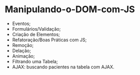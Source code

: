 # Manipulando-o-DOM-com-JS

- Eventos;
- Formulários/Validação;
- Criação de Elementos;
- Refatoração/Boas Práticas com JS;
- Remoção;
- Delação;
- Animação;
- Filtrando uma Tabela;
- AJAX: buscando pacientes na tabela com AJAX.

